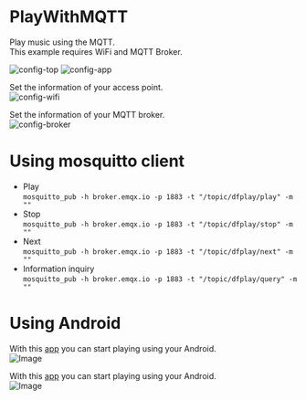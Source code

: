 # PlayWithMQTT

Play music using the MQTT.   
This example requires WiFi and MQTT Broker.   

![config-top](https://user-images.githubusercontent.com/6020549/213997705-0dcb798f-7abb-40d3-a365-575713222be0.jpg)
![config-app](https://user-images.githubusercontent.com/6020549/213997717-5dcac080-2385-4ef2-9712-400bf9c1daee.jpg)

Set the information of your access point.   
![config-wifi](https://user-images.githubusercontent.com/6020549/213997727-4e6535c5-1c6d-4e2e-b642-f84cc35d84ee.jpg)

Set the information of your MQTT broker.   
![config-broker](https://user-images.githubusercontent.com/6020549/213997731-366e50c0-94e6-4f90-a44c-77c307fa3105.jpg)

# Using mosquitto client

- Play   
```mosquitto_pub -h broker.emqx.io -p 1883 -t "/topic/dfplay/play" -m ""```   
- Stop   
```mosquitto_pub -h broker.emqx.io -p 1883 -t "/topic/dfplay/stop" -m ""```   
- Next   
```mosquitto_pub -h broker.emqx.io -p 1883 -t "/topic/dfplay/next" -m ""```   
- Information inquiry   
```mosquitto_pub -h broker.emqx.io -p 1883 -t "/topic/dfplay/query" -m ""```   

# Using Android
With this [app](https://play.google.com/store/apps/details?id=appinventor.ai_myhomethings_eu.MqttClientApp) you can start playing using your Android.   
![Image](https://github.com/user-attachments/assets/01d74a9a-fd23-4207-817c-7325db8c3d08)

With this [app](https://play.google.com/store/apps/details?id=net.routix.mqttdash) you can start playing using your Android.   
![Image](https://github.com/user-attachments/assets/6d19efe1-2362-4f24-958d-8d1194f8672f)
